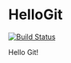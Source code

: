 # HelloGit
[![Build Status](https://travis-ci.org/CoCoCoLa666/HelloGit.svg?branch=master)](https://travis-ci.org/CoCoCoLa666/HelloGit)

Hello Git!
